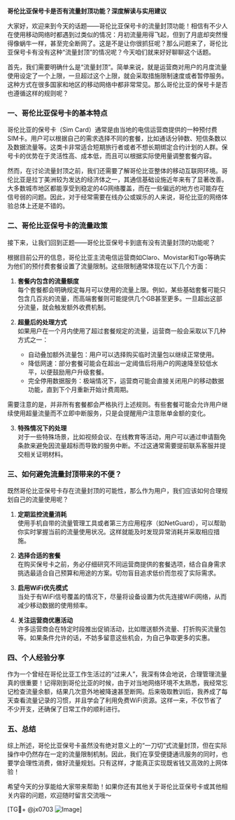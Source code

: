 **哥伦比亚保号卡是否有流量封顶功能？深度解读与实用建议**

大家好，欢迎来到今天的话题——哥伦比亚保号卡的流量封顶功能！相信有不少人在使用移动网络时都遇到过类似的情况：月初流量用得飞起，但到了月底却突然慢得像蜗牛一样，甚至完全断网了。这是不是让你很抓狂呢？那么问题来了，哥伦比亚保号卡有没有这种“流量封顶”的情况呢？今天咱们就来好好聊聊这个话题。

首先，我们需要明确什么是“流量封顶”。简单来说，就是运营商对用户的月度流量使用设定了一个上限，一旦超过这个上限，就会采取措施限制速度或者暂停服务。这种方式在很多国家和地区的移动网络中都非常常见。那么哥伦比亚的保号卡是否也遵循这样的规则呢？

### 一、哥伦比亚保号卡的基本特点

哥伦比亚的保号卡（Sim Card）通常是由当地的电信运营商提供的一种预付费SIM卡。用户可以根据自己的需求选择不同的套餐，比如通话分钟数、短信条数以及数据流量等。这类卡非常适合短期旅行者或者不想长期绑定合约计划的人群。保号卡的优势在于灵活性高、成本低，而且可以根据实际使用量调整套餐内容。

然而，在讨论流量封顶之前，我们还需要了解哥伦比亚整体的移动互联网环境。哥伦比亚是拉丁美洲较为发达的经济体之一，其通信基础设施近年来有了显著改善。大多数城市地区都能享受到稳定的4G网络覆盖，而在一些偏远的地方也可能存在信号弱的问题。因此，对于经常需要在线办公或娱乐的人来说，哥伦比亚的网络体验总体上还是不错的。

### 二、哥伦比亚保号卡的流量政策

接下来，让我们回到正题——哥伦比亚保号卡到底有没有流量封顶的功能呢？

根据目前公开的信息，哥伦比亚主流电信运营商如Claro、Movistar和Tigo等确实为他们的预付费套餐设置了流量限制。这些限制通常体现在以下几个方面：

1. **套餐内包含的流量额度**  
   每个套餐都会明确规定每月可以使用的流量上限。例如，某些基础套餐可能只包含几百兆的流量，而高端套餐则可能提供几个GB甚至更多。一旦超出这部分流量，就会触发额外收费机制。

2. **超量后的处理方式**  
 如果用户在一个月内使用了超过套餐规定的流量，运营商一般会采取以下几种方式之一：
   - 自动叠加额外流量包：用户可以选择购买临时流量包以继续正常使用。
   - 降低网速：部分套餐可能会在超出一定阈值后将用户的网速降至较低水平，以便鼓励用户升级套餐。
   - 完全停用数据服务：极端情况下，运营商可能会直接关闭用户的移动数据功能，直到下个月重新开始计费周期。

需要注意的是，并非所有套餐都会严格执行上述规则。有些套餐可能会允许用户继续使用超量流量而不立即中断服务，只是会提醒用户注意账单金额的变化。

3. **特殊情况下的处理**  
 对于一些特殊场景，比如视频会议、在线教育等活动，用户可以通过申请豁免条款来避免因流量超标而导致的服务中断。不过这通常需要提前联系客服并提交相关证明材料。

### 三、如何避免流量封顶带来的不便？

既然哥伦比亚保号卡存在流量封顶的可能性，那么作为用户，我们应该如何合理规划自己的流量使用呢？

1. **定期监控流量消耗**  
   使用手机自带的流量管理工具或者第三方应用程序（如NetGuard），可以帮助你实时掌握当前的流量使用状况。这样就能及时发现异常消耗并采取相应措施。

2. **选择合适的套餐**  
 在购买保号卡之前，务必仔细研究不同运营商提供的套餐选项，结合自身需求挑选最适合自己预算和用途的方案。切勿盲目追求低价而忽视了实际需求。

3. **启用WiFi优先模式**  
 当处于有WiFi信号覆盖的情况下，尽量将设备设置为优先连接WiFi网络，从而减少移动数据的使用频率。

4. **关注运营商优惠活动**  
 许多运营商会在特定时段推出促销活动，比如赠送额外流量、打折购买流量包等。如果条件允许的话，不妨多留意这些机会，为自己争取更多的实惠。

### 四、个人经验分享

作为一个曾经在哥伦比亚工作生活过的“过来人”，我深有体会地说，合理管理流量真的很重要！记得刚到哥伦比亚的时候，由于对当地网络环境不太熟悉，我经常忘记检查流量余额，结果几次意外地被降速甚至断网。后来吸取教训后，我养成了每天查看流量记录的习惯，并且学会了利用免费WiFi资源。这样一来，不仅节省了不少开支，还确保了日常工作的顺利进行。

### 五、总结

综上所述，哥伦比亚保号卡虽然没有绝对意义上的“一刀切”式流量封顶，但在实际操作中仍然存在一定的流量限制机制。因此，我们在享受便捷通讯服务的同时，也要学会理性消费，做好流量规划。只有这样，才能真正实现既省钱又高效的上网体验！

希望今天的分享能给大家带来帮助！如果你还有其他关于哥伦比亚保号卡或其他相关内容的问题，欢迎随时留言交流哦～

[TG💪+ @jx0703 ![Image](https://github.com/user-attachments/assets/dbca1d08-cadb-493c-b0ec-ad6f7a83f270)]